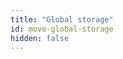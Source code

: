 ```yaml
---
title: "Global storage"
id: move-global-storage
hidden: false
---
```

<CardsWrapper cardsPerRow={2}>
    <OverlayCard
        to="move-global-storage-structure"
        icon="img/intro-to-global-storage.svg"
        iconDark="img/intro-to-global-storage-dark.svg"
        title="Global Storage Structure"
        description="The purpose of Move programs is to read from and write to a persistent global storage"
    />
    <OverlayCard
        to="move-global-storage-operators"
        icon="img/intro-to-global-storage.svg"
        iconDark="img/intro-to-global-storage-dark.svg"
        title="Global Storage Operators"
        description="Move programs can create, delete, and update resources in global storage using five instructions"
    />
</CardsWrapper>